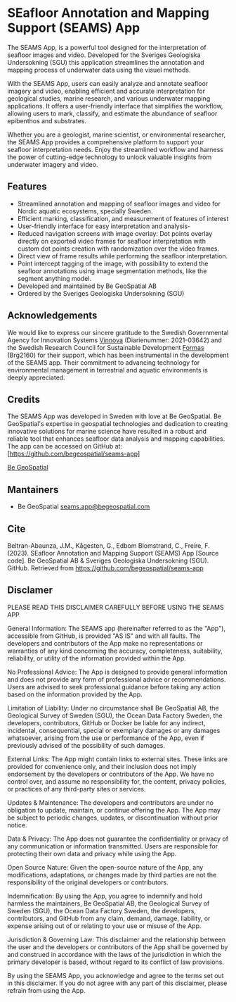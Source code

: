 # SEafloor Annotation and Mapping Support (SEAMS) App

The SEAMS App, is a powerful tool designed for the interpretation of seafloor images and video. Developed for the Sveriges Geologiska Undersokning (SGU) this application streamlines the annotation and mapping process of underwater data using the visuel methods.

With the SEAMS App, users can easily analyze and annotate seafloor imagery and video, enabling efficient and accurate interpretation for geological studies, marine research, and various underwater mapping applications. It offers a user-friendly interface that simplifies the workflow, allowing users to mark, classify, and estimate the abundance of seafloor epibenthos and substrates.

Whether you are a geologist, marine scientist, or environmental researcher, the SEAMS App provides a comprehensive platform to support your seafloor interpretation needs. Enjoy the streamlined workflow and harness the power of cutting-edge technology to unlock valuable insights from underwater imagery and video.

## Features

- Streamlined annotation and mapping of seafloor images and video for Nordic aquatic ecosystems, specially Sweden.
- Efficient marking, classification, and measurement of features of interest
- User-friendly interface for easy interpretation and analysis- 
- Reduced navigation screens with image overlay: Dot points overlay directly on exported video frames for seafloor interpretation with custom dot points creation with randomization over the video frames.
- Direct view of frame results while performing the seafloor interpretation. 
- Point intercept tagging of the image, with possibility to extend the seafloor annotations using image segmentation methods, like the segment anything model.
- Developed and maintained by Be GeoSpatial AB
- Ordered by the Sveriges Geologiska Undersokning (SGU)

## Acknowledgements
We would like to express our sincere gratitude to the Swedish Governmental Agency for Innovation Systems [Vinnova](https://www.vinnova.se/) (Diarienummer: 2021-03642) and the Swedish Research Council for Sustainable Development [Formas](https://formas.se/) (Brg2160) for their support, which has been instrumental in the development of the SEAMS app. Their commitment to advancing technology for environmental management in terrestrial and aquatic environments is deeply appreciated.

## Credits

The SEAMS App was developed in Sweden with love at Be GeoSpatial. Be GeoSpatial's expertise in geospatial technologies and dedication to creating innovative solutions for marine science have resulted in a robust and reliable tool that enhances seafloor data analysis and mapping capabilities. The app can be accessed on GitHub at: [https://github.com/begeospatial/seams-app]

[Be GeoSpatial](https://begeospatial.com)

## Mantainers
* Be GeoSpatial <seams.app@begeospatial.com>

## Cite

Beltran-Abaunza, J.M., Kågesten, G., Edbom Blomstrand, C., Freire, F. (2023). SEafloor Annotation and Mapping Support (SEAMS) App [Source code]. Be GeoSpatial AB & Sveriges Geologiska Undersokning (SGU). GitHub. Retrieved from https://github.com/begeospatial/seams-app

## Disclamer

PLEASE READ THIS DISCLAIMER CAREFULLY BEFORE USING THE SEAMS APP

General Information: The SEAMS app (hereinafter referred to as the "App"), accessible from GitHub, is provided "AS IS" and with all faults. The developers and contributors of the App make no representations or warranties of any kind concerning the accuracy, completeness, suitability, reliability, or utility of the information provided within the App.

No Professional Advice: The App is designed to provide general information and does not provide any form of professional advice or recommendations. Users are advised to seek professional guidance before taking any action based on the information provided by the App.

Limitation of Liability: Under no circumstance shall Be GeoSpatial AB, the Geological Survey of Sweden (SGU), the Ocean Data Factory Sweden, the developers, contributors, GitHub or Docker be liable for any indirect, incidental, consequential, special or exemplary damages or any damages whatsoever, arising from the use or performance of the App, even if previously advised of the possibility of such damages.

External Links: The App might contain links to external sites. These links are provided for convenience only, and their inclusion does not imply endorsement by the developers or contributors of the App. We have no control over, and assume no responsibility for, the content, privacy policies, or practices of any third-party sites or services.

Updates & Maintenance: The developers and contributors are under no obligation to update, maintain, or continue offering the App. The App may be subject to periodic changes, updates, or discontinuation without prior notice.

Data & Privacy: The App does not guarantee the confidentiality or privacy of any communication or information transmitted. Users are responsible for protecting their own data and privacy while using the App.

Open Source Nature: Given the open-source nature of the App, any modifications, adaptations, or changes made by third parties are not the responsibility of the original developers or contributors.

Indemnification: By using the App, you agree to indemnify and hold harmless the maintainers, Be GeoSpatial AB, the Geological Survey of Sweden (SGU), the Ocean Data Factory Sweden, the developers, contributors, and GitHub from any claim, demand, damage, liability, or expense arising out of or relating to your use or misuse of the App.

Jurisdiction & Governing Law: This disclaimer and the relationship between the user and the developers or contributors of the App shall be governed by and construed in accordance with the laws of the jurisdiction in which the primary developer is based, without regard to its conflict of law provisions.

By using the SEAMS App, you acknowledge and agree to the terms set out in this disclaimer. If you do not agree with any part of this disclaimer, please refrain from using the App.
